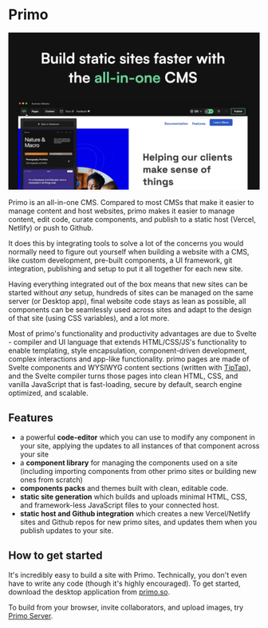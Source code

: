 # Primo
![screenshot](./screenshot.png)

Primo is an all-in-one CMS. Compared to most CMSs that make it easier to manage content and host websites, primo makes it easier to manage content, edit code, curate components, and publish to a static host (Vercel, Netlify) or push to Github. 

It does this by integrating tools to solve a lot of the concerns you would normally need to figure out yourself when building a website with a CMS, like custom development, pre-built components, a UI framework, git integration, publishing and setup to put it all together for each new site. 

Having everything integrated out of the box means that new sites can be started without *any* setup, hundreds of sites can be managed on the same server (or Desktop app), final website code stays as lean as possible, all components can be seamlessly used across sites and adapt to the design of that site (using CSS variables), and a lot more. 

Most of primo's functionality and productivity advantages are due to Svelte - compiler and UI language that extends HTML/CSS/JS's functionality to enable templating, style encapsulation, component-driven development, complex interactions and app-like functionality. primo pages are made of Svelte components and WYSIWYG content sections (written with [TipTap](https://tiptap.dev/)), and the Svelte compiler turns those pages into clean HTML, CSS, and vanilla JavaScript that is fast-loading, secure by default, search engine optimized, and scalable. 

## Features
- a powerful **code-editor** which you can use to modify any component in your site, applying the updates to all instances of that component across your site
- a **component library** for managing the  components used on a site (including importing components from other primo sites or building new ones from scratch)
- **components packs** and themes built with clean, editable code. 
- **static site generation** which builds and uploads minimal HTML, CSS, and framework-less JavaScript files to your connected host. 
- **static host and Github integration** which creates a new Vercel/Netlify sites and Github repos for new primo sites, and updates them when you publish updates to your site. 

## How to get started
It's incredibly easy to build a site with Primo. Technically, you don't even have to write any code (though it's highly encouraged). To get started, download the desktop application from [primo.so](https://primo.so).

To build from your browser, invite collaborators, and upload images, try [Primo Server](https://github.com/primodotso/primo-server).
